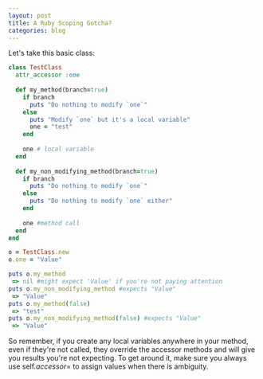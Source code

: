 ```yaml
---
layout: post
title: A Ruby Scoping Gotcha?
categories: blog
---
```

Let's take this basic class:
``` ruby
class TestClass
  attr_accessor :one
  
  def my_method(branch=true)
    if branch
      puts "Do nothing to modify `one`"
    else
      puts "Modify `one` but it's a local variable"
      one = "test"
    end
    
    one # local variable
  end
  
  def my_non_modifying_method(branch=true)
    if branch
      puts "Do nothing to modify `one`"
    else
      puts "Do nothing to modify `one` either"
    end
    
    one #method call
  end
end
```

``` ruby
o = TestClass.new
o.one = "Value"

puts o.my_method 
 => nil #might expect 'Value' if you're not paying attention
puts o.my_non_modifying_method #expects "Value"
 => "Value"
puts o.my_method(false)
 => "test"
puts o.my_non_modifying_method(false) #expects "Value"
 => "Value"
```

So remember, if you create any local variables anywhere in your method, even if they're not called, they override the accessor methods and will give you results you're not expecting.  To get around it, make sure you always use self.<i>accessor</i>= to assign values when there is ambiguity.
